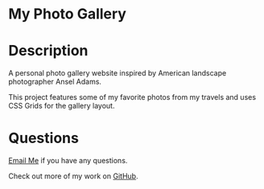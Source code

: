 # My Photo Gallery


# Description 

A personal photo gallery website inspired by American landscape photographer Ansel Adams. 

This project features some of my favorite photos from my travels and uses CSS Grids for the gallery layout.  



# Questions 
[Email Me](Chloe.a.harris17@gmail.com) if you have any questions.

Check out more of my work on [GitHub](https://github.com/chloeharris1).
